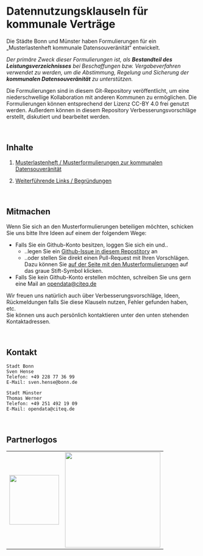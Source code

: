 # Datennutzungsklauseln für kommunale Verträge

Die Städte Bonn und Münster haben Formulierungen für ein „Musterlastenheft kommunale Datensouveränität“ entwickelt.

*Der primäre Zweck dieser Formulierungen ist, als **Bestandteil des Leistungsverzeichnisses** bei Beschaffungen bzw. Vergabeverfahren verwendet zu werden, um die Abstimmung, Regelung und Sicherung der **kommunalen Datensouveränität** zu unterstützen.*

Die Formulierungen sind in diesem Git-Repository veröffentlicht, um eine niederschwellige Kollaboration mit anderen Kommunen zu ermöglichen. Die Formulierungen können entsprechend der Lizenz CC-BY 4.0 frei genutzt werden. Außerdem können in diesem Repository Verbesserungsvorschläge erstellt, diskutiert und bearbeitet werden.

<br />


## Inhalte

1. [Musterlastenheft / Musterformulierungen zur kommunalen Datensouveränität](MUSTERKLAUSELN.md)

2. [Weiterführende Links / Begründungen](LITERATUR.md)

<br />


## Mitmachen

Wenn Sie sich an den Musterformulierungen beteiligen möchten, schicken Sie uns bitte Ihre Ideen auf einem der folgendem Wege:
* Falls Sie ein Github-Konto besitzen, loggen Sie sich ein und..
  * ..legen Sie ein [Github-Issue in diesem Repostitory](https://github.com/od-ms/datennutzungsklauseln-muster/issues/new/choose) an
  * ..oder stellen Sie direkt einen Pull-Request mit Ihren Vorschlägen. Dazu können Sie [auf der Seite mit den Musterformulierungen](MUSTERKLAUSELN.md) auf das graue Stift-Symbol klicken.
* Falls Sie kein Github-Konto erstellen möchten, schreiben Sie uns gern eine Mail an opendata@citeq.de

Wir freuen uns natürlich auch  über Verbesserungsvorschläge, Ideen, Rückmeldungen falls Sie diese Klauseln nutzen, Fehler gefunden haben, etc.\
Sie können uns auch persönlich kontaktieren unter den unten stehenden Kontaktadressen.


<br />


## Kontakt

```
Stadt Bonn
Sven Hense
Telefon: +49 228 77 36 99
E-Mail: sven.hense@bonn.de

Stadt Münster
Thomas Werner
Telefon: +49 251 492 19 09
E-Mail: opendata@citeq.de
```


<br />

## Partnerlogos


<table>
<tr>
    <td>  <img width="130" src="https://upload.wikimedia.org/wikipedia/commons/4/4c/Logo_Bonn_2009.svg"></td>
    <td>  <img width="250"  src="https://www.stadt-muenster.de/fileadmin/templates/global/images/stadtlogo-muenster.png"></td>
</tr>
</table>